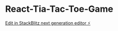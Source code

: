 # React-Tia-Tac-Toe-Game

[Edit in StackBlitz next generation editor ⚡️](https://stackblitz.com/~/github.com/krishTechexpert/React-Tia-Tac-Toe-Game)